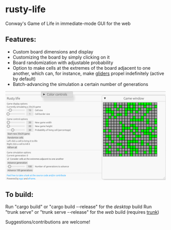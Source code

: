 # rusty-life
Conway's Game of Life in immediate-mode GUI for the web

## Features:
* Custom board dimensions and display
* Customizing the board by simply clicking on it
* Board randomization with adjustable probability
* Option to make cells at the extremes of the board adjacent to one another, which can, for instance, make [gliders](https://conwaylife.com/wiki/Glider) propel indefinitely (active by default)
* Batch-advancing the simulation a certain number of generations

![Sample image](sample_image.png)

## To build:
Run "cargo build" or "cargo build --release" for the *desktop* build
Run "trunk serve" or "trunk serve --release" for the *web* build (requires [trunk](https://github.com/trunk-rs/trunk))

Suggestions/contributions are welcome!